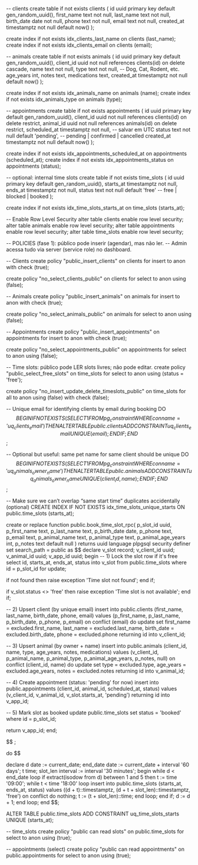 -- clients
create table if not exists clients (
id uuid primary key default gen_random_uuid(),
first_name text not null,
last_name text not null,
birth_date date not null,
phone text not null,
email text not null,
created_at timestamptz not null default now()
);

create index if not exists idx_clients_last_name on clients (last_name);
create index if not exists idx_clients_email on clients (email);

-- animals
create table if not exists animals (
id uuid primary key default gen_random_uuid(),
client_id uuid not null references clients(id) on delete cascade,
name text not null,
type text not null, -- Dog, Cat, Rodent, etc.
age_years int,
notes text,
medications text,
created_at timestamptz not null default now()
);

create index if not exists idx_animals_name on animals (name);
create index if not exists idx_animals_type on animals (type);

-- appointments
create table if not exists appointments (
id uuid primary key default gen_random_uuid(),
client_id uuid not null references clients(id) on delete restrict,
animal_id uuid not null references animals(id) on delete restrict,
scheduled_at timestamptz not null, -- salvar em UTC
status text not null default 'pending', -- pending | confirmed | cancelled
created_at timestamptz not null default now()
);

create index if not exists idx_appointments_scheduled_at on appointments (scheduled_at);
create index if not exists idx_appointments_status on appointments (status);

-- optional: internal time slots
create table if not exists time_slots (
id uuid primary key default gen_random_uuid(),
starts_at timestamptz not null,
ends_at timestamptz not null,
status text not null default 'free' -- free | blocked | booked
);

create index if not exists idx_time_slots_starts_at on time_slots (starts_at);

-- Enable Row Level Security
alter table clients enable row level security;
alter table animals enable row level security;
alter table appointments enable row level security;
alter table time_slots enable row level security;

-- POLICIES (fase 1): público pode inserir (agendar), mas não ler.
-- Admin acessa tudo via server (service role) no dashboard.

-- Clients
create policy "public_insert_clients"
on clients for insert
to anon
with check (true);

create policy "no_select_clients_public"
on clients for select
to anon
using (false);

-- Animals
create policy "public_insert_animals"
on animals for insert
to anon
with check (true);

create policy "no_select_animals_public"
on animals for select
to anon
using (false);

-- Appointments
create policy "public_insert_appointments"
on appointments for insert
to anon
with check (true);

create policy "no_select_appointments_public"
on appointments for select
to anon
using (false);

-- Time slots: público pode LER slots livres; não pode editar.
create policy "public_select_free_slots"
on time_slots for select
to anon
using (status = 'free');

create policy "no_insert_update_delete_timeslots_public"
on time_slots for all
to anon
using (false)
with check (false);

-- Unique email for identifying clients by email during booking
DO $$
BEGIN
  IF NOT EXISTS (
    SELECT 1 FROM pg_constraint WHERE conname = 'uq_clients_email'
  ) THEN
    ALTER TABLE public.clients
      ADD CONSTRAINT uq_clients_email UNIQUE (email);
  END IF;
END$$;

-- Optional but useful: same pet name for same client should be unique
DO $$
BEGIN
  IF NOT EXISTS (
    SELECT 1 FROM pg_constraint WHERE conname = 'uq_animals_owner_name'
  ) THEN
    ALTER TABLE public.animals
      ADD CONSTRAINT uq_animals_owner_name UNIQUE (client_id, name);
  END IF;
END$$;

-- Make sure we can’t overlap “same start time” duplicates accidentally (optional)
CREATE INDEX IF NOT EXISTS idx_time_slots_unique_starts ON public.time_slots (starts_at);

create or replace function public.book_time_slot_rpc(
p_slot_id uuid,
p_first_name text,
p_last_name text,
p_birth_date date,
p_phone text,
p_email text,
p_animal_name text,
p_animal_type text,
p_animal_age_years int,
p_notes text default null
)
returns uuid
language plpgsql
security definer
set search_path = public
as $$
declare
v_slot record;
v_client_id uuid;
v_animal_id uuid;
v_app_id uuid;
begin
-- 1) Lock the slot row if it's free
select id, starts_at, ends_at, status
into v_slot
from public.time_slots
where id = p_slot_id
for update;

if not found then
raise exception 'Time slot not found';
end if;

if v_slot.status <> 'free' then
raise exception 'Time slot is not available';
end if;

-- 2) Upsert client (by unique email)
insert into public.clients (first_name, last_name, birth_date, phone, email)
values (p_first_name, p_last_name, p_birth_date, p_phone, p_email)
on conflict (email) do update
set first_name = excluded.first_name,
last_name = excluded.last_name,
birth_date = excluded.birth_date,
phone = excluded.phone
returning id into v_client_id;

-- 3) Upsert animal (by owner + name)
insert into public.animals (client_id, name, type, age_years, notes, medications)
values (v_client_id, p_animal_name, p_animal_type, p_animal_age_years, p_notes, null)
on conflict (client_id, name) do update
set type = excluded.type,
age_years = excluded.age_years,
notes = excluded.notes
returning id into v_animal_id;

-- 4) Create appointment (status: 'pending' for now)
insert into public.appointments (client_id, animal_id, scheduled_at, status)
values (v_client_id, v_animal_id, v_slot.starts_at, 'pending')
returning id into v_app_id;

-- 5) Mark slot as booked
update public.time_slots
set status = 'booked'
where id = p_slot_id;

return v_app_id;
end;

$$
;





































do
$$

declare
d date := current_date;
end_date date := current_date + interval '60 days';
t time;
slot_len interval := interval '30 minutes';
begin
while d < end_date loop
if extract(isodow from d) between 1 and 5 then
t := time '09:00';
while t < time '18:00' loop
insert into public.time_slots (starts_at, ends_at, status)
values ((d + t)::timestamptz, (d + t + slot_len)::timestamptz, 'free')
on conflict do nothing;
t := (t + slot_len)::time;
end loop;
end if;
d := d + 1;
end loop;
end $$;

ALTER TABLE public.time_slots
ADD CONSTRAINT uq_time_slots_starts UNIQUE (starts_at);

-- time_slots
create policy "public can read slots"
on public.time_slots
for select
to anon
using (true);

-- appointments (select)
create policy "public can read appointments"
on public.appointments
for select
to anon
using (true);
